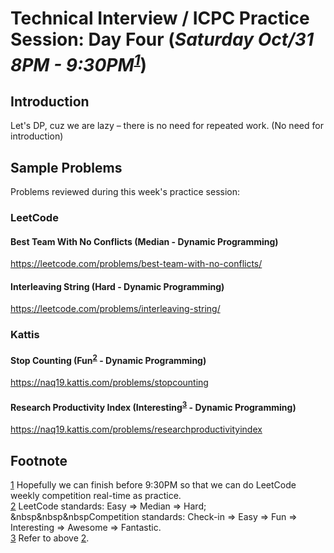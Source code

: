 # Technical Interview / ICPC Practice Session: Day Four (***Saturday Oct/31 8PM - 9:30PM<sup id="a1">[1](#f1)</sup>***)

## Introduction
Let's DP, cuz we are lazy – there is no need for repeated work. (No need for introduction)

## Sample Problems
Problems reviewed during this week's practice session:

### LeetCode
#### Best Team With No Conflicts (Median - Dynamic Programming)
https://leetcode.com/problems/best-team-with-no-conflicts/  
#### Interleaving String (Hard - Dynamic Programming)
https://leetcode.com/problems/interleaving-string/  

### Kattis
#### Stop Counting (Fun<sup id="a2">[2](#f2)</sup> - Dynamic Programming)
https://naq19.kattis.com/problems/stopcounting  
#### Research Productivity Index (Interesting<sup id="a3">[3](#f3)</sup> - Dynamic Programming)
https://naq19.kattis.com/problems/researchproductivityindex  


## Footnote 
<a id="f1">[1](#a1)</a> Hopefully we can finish before 9:30PM so that we can do LeetCode weekly competition real-time as practice.  
<a id="f2">[2](#a2)</a> LeetCode standards: Easy => Median => Hard;  
&nbsp&nbsp&nbspCompetition standards: Check-in => Easy => Fun => Interesting => Awesome => Fantastic.  
<a id="f3">[3](#a3)</a> Refer to above [2](#f2).

